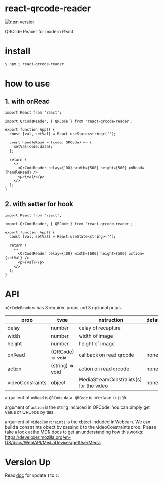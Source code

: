 # react-qrcode-reader

[![npm version](https://badge.fury.io/js/react-qrcode-reader.svg)](https://badge.fury.io/js/react-qrcode-reader)

QRCode Reader for modern React

# install

```bash
$ npm i react-qrcode-reader
```

# how to use

## 1. with onRead

```tsx
import React from 'react';

import QrCodeReader, { QRCode } from 'react-qrcode-reader';

export function App() {
  const [val, setVal] = React.useState<string>('');

  const handleRead = (code: QRCode) => {
    setVal(code.data);
  };

  return (
    <>
      <QrCodeReader delay={100} width={500} height={500} onRead={handleRead} />
      <p>{val}</p>
    </>
  );
}
```

## 2. with setter for hook

```tsx
import React from 'react';

import QrCodeReader, { QRCode } from 'react-qrcode-reader';

export function App() {
  const [val, setVal] = React.useState<string>('');

  return (
    <>
      <QrCodeReader delay={100} width={600} height={500} action={setVal} />
      <p>{val}</p>
    </>
  );
}
```

# API

`<QrCodeReader>` has 3 required props and 3 optional props.

| prop             | type             | instruction                             | default |
| ---------------- | ---------------- | --------------------------------------- | ------- |
| delay            | number           | delay of recapture                      |         |
| width            | number           | width of image                          |         |
| height           | number           | height of image                         |         |
| onRead           | (QRCode) => void | callback on read qrcode                 | none    |
| action           | (string) => void | action on read qrcode                   | none    |
| videoConstraints | object           | MediaStreamConstraints(s) for the video | none    |

argument of `onRead` is `QRCode` data. `QRCode` is interface in `jsQR`.

argument of `action` is the string included in QRCode. You can simply get value of QRCode by this.

argument of `videoConstraints` is the object included in Webcam. We can build a constraints object by passing it to the videoConstraints prop. Please take a look at the MDN docs to get an understanding how this works:
https://developer.mozilla.org/en-US/docs/Web/API/MediaDevices/getUserMedia

# Version Up

Read [doc](./MIGRATION.md) for update `1` to `2`.
